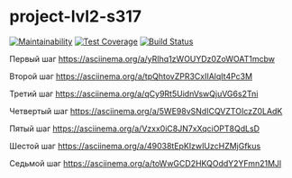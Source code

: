# project-lvl2-s317
[![Maintainability](https://api.codeclimate.com/v1/badges/8fbe69da3fca0e3ccc7e/maintainability)](https://codeclimate.com/github/skhrv/project-lvl2-s317/maintainability) [![Test Coverage](https://api.codeclimate.com/v1/badges/8fbe69da3fca0e3ccc7e/test_coverage)](https://codeclimate.com/github/skhrv/project-lvl2-s317/test_coverage) [![Build Status](https://travis-ci.org/skhrv/project-lvl2-s317.svg?branch=master)](https://travis-ci.org/skhrv/project-lvl2-s317)

Первый шаг https://asciinema.org/a/yRIhq1zWOUYDz0ZoWOAT1mcbw


Второй шаг https://asciinema.org/a/tpQhtovZPR3CxIIAlqIt4Pc3M


Третий шаг https://asciinema.org/a/qCy9Rt5UidnVswQjuVG6s2Tni


Четвертый шаг https://asciinema.org/a/5WE98vSNdICQVZTOIczZ0LAdK


Пятый шаг https://asciinema.org/a/Vzxx0iC8JN7xXqciOPT8QdLsD


Шестой шаг https://asciinema.org/a/49038tEpKIzwIUzcHZMjGfkus


Седьмой шаг https://asciinema.org/a/toWwGCD2HKQOddY2YFmn21MJl
